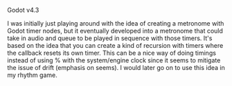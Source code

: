 Godot v4.3

I was initially just playing around with the idea of creating a metronome with Godot timer nodes, but it eventually developed into a metronome that could take in audio and queue to be played in sequence with those timers.
It's based on the idea that you can create a kind of recursion with timers where the callback resets its own timer.
This can be a nice way of doing timings instead of using % with the system/engine clock since it seems to mitigate the issue of drift (emphasis on seems).
I would later go on to use this idea in my rhythm game.
